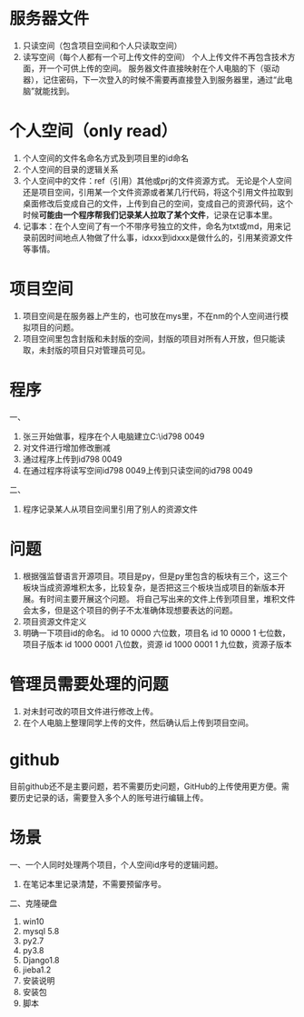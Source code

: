 # 服务器文件  
1. 只读空间（包含项目空间和个人只读取空间）
2. 读写空间（每个人都有一个可上传文件的空间）
个人上传文件不再包含技术方面，开一个可供上传的空间。
服务器文件直接映射在个人电脑的下（驱动器），记住密码，下一次登入的时候不需要再直接登入到服务器里，通过“此电脑”就能找到。

# 个人空间（only read）  
1. 个人空间的文件名命名方式及到项目里的id命名
2. 个人空间的目录的逻辑关系
3. 个人空间中的文件：ref（引用）其他或prj的文件资源方式。
无论是个人空间还是项目空间，引用某一个文件资源或者某几行代码，将这个引用文件拉取到桌面修改后变成自己的文件，上传到自己的空间，变成自己的资源代码，这个时候**可能由一个程序帮我们记录某人拉取了某个文件**，记录在记事本里。
4. 记事本：在个人空间了有一个不带序号独立的文件，命名为txt或md，用来记录前因时间地点人物做了什么事，idxxx到idxxx是做什么的，引用某资源文件等事情。

# 项目空间  
1. 项目空间是在服务器上产生的，也可放在mys里，不在nm的个人空间进行模拟项目的问题。
2. 项目空间里包含封版和未封版的空间，封版的项目对所有人开放，但只能读取，未封版的项目只对管理员可见。

# 程序  
一、  
1. 张三开始做事，程序在个人电脑建立C:\id798 0049
2. 对文件进行增加修改删减
3. 通过程序上传到id798 0049
4. 在通过程序将读写空间id798 0049上传到只读空间的id798 0049

二、  
1. 程序记录某人从项目空间里引用了别人的资源文件

# 问题  
1. 根据强监督语言开源项目。项目是py，但是py里包含的板块有三个，这三个板块当成资源堆积太多，比较复杂，是否把这三个板块当成项目的新版本开展。有时间主要开展这个问题。
将自己写出来的文件上传到项目里，堆积文件会太多，但是这个项目的例子不太准确体现想要表达的问题。
2. 项目资源文件定义
3. 明确一下项目id的命名。
id 10 0000  六位数，项目名
id 10 0000 1  七位数，项目子版本
id 1000 0001  八位数，资源
id 1000 0001 1  九位数，资源子版本

# 管理员需要处理的问题  
1. 对未封可改的项目文件进行修改上传。
2. 在个人电脑上整理同学上传的文件，然后确认后上传到项目空间。

# github  
目前github还不是主要问题，若不需要历史问题，GitHub的上传使用更方便。需要历史记录的话，需要登入多个人的账号进行编辑上传。

# 场景  
一、一个人同时处理两个项目，个人空间id序号的逻辑问题。  
1. 在笔记本里记录清楚，不需要预留序号。

二、克隆硬盘  
1. win10
2. mysql 5.8
3. py2.7
4. py3.8
5. Django1.8
6. jieba1.2
7. 安装说明
8. 安装包
9. 脚本



